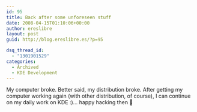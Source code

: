 ```yaml
---
id: 95
title: Back after some unforeseen stuff
date: 2008-04-15T01:10:06+00:00
author: ereslibre
layout: post
guid: http://blog.ereslibre.es/?p=95

dsq_thread_id:
  - "1301901529"
categories:
  - Archived
  - KDE Development
---
```

My computer broke. Better said, my distribution broke. After getting my computer working again (with other distribution, of course), I can continue on my daily work on KDE :)&#8230; happy hacking then 🙂
